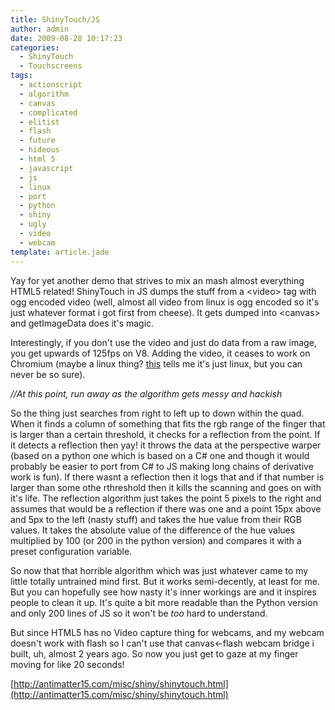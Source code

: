 ```yaml
---
title: ShinyTouch/JS
author: admin
date: 2009-08-28 10:17:23
categories:
  - ShinyTouch
  - Touchscreens
tags: 
  - actionscript
  - algorithm
  - canvas
  - complicated
  - elitist
  - flash
  - future
  - hideous
  - html 5
  - javascript
  - js
  - linux
  - port
  - python
  - shiny
  - ugly
  - video
  - webcam
template: article.jade
---
```


Yay for yet another demo that strives to mix an mash almost everything HTML5 related! ShinyTouch in JS dumps the stuff from a &lt;video&gt; tag with ogg encoded video (well, almost all video from linux is ogg encoded so it's just whatever format i got first from cheese). It gets dumped into &lt;canvas&gt; and getImageData does it's magic.

Interestingly, if you don't use the video and just do data from a raw image, you get upwards of 125fps on V8\. Adding the video, it ceases to work on Chromium (maybe a linux thing? [this](http://code.google.com/p/chromium/issues/detail?id=16225) tells me it's just linux, but you can never be so sure).

_//At this point, run away as the algorithm gets messy and hackish_

So the thing just searches from right to left up to down within the quad. When it finds a column of something that fits the rgb range of the finger that is larger than a certain threshold, it checks for a reflection from the point. If it detects a reflection then yay! it throws the data at the perspective warper (based on a python one which is based on a C# one and though it would probably be easier to port from C# to JS making long chains of derivative work is fun). If there wasnt a reflection then it logs that and if that number is larger than some othe rthreshold then it kills the scanning and goes on with it's life. The reflection algorithm just takes the point 5 pixels to the right and assumes that would be a reflection if there was one and a point 15px above and 5px to the left (nasty stuff) and takes the hue value from their RGB values. It takes the absolute value of the difference of the hue values multiplied by 100 (or 200 in the python version) and compares it with a preset configuration variable.

So now that that horrible algorithm which was just whatever came to my little totally untrained mind first. But it works semi-decently, at least for me. But you can hopefully see how nasty it's inner workings are and it inspires people to clean it up. It's quite a bit more readable than the Python version and only 200 lines of JS so it won't be _too_ hard to understand.

But since HTML5 has no Video capture thing for webcams, and my webcam doesn't work with flash so I can't use that canvas&lt;-flash webcam bridge i built, uh, almost 2 years ago. So now you just get to gaze at my finger moving for like 20 seconds!

[http://antimatter15.com/misc/shiny/shinytouch.html](http://antimatter15.com/misc/shiny/shinytouch.html)
